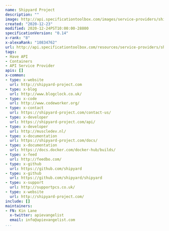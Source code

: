 ```yaml
---
name: Shipyard Project
description: ""
image: http://api.specificationtoolbox.com/images/service-providers/shipyard-project.jpg
created: "2020-12-23"
modified: 2020-12-24PST10:00:00-28800
specificationVersion: "0.14"
x-rank: "8"
x-alexaRank: "10834762"
url: http://api.specificationtoolbox.com/resources/service-providers/shipyard-project/
tags:
- Have API
- Containers
- API Service Provider
apis: []
x-common:
- type: x-website
  url: http://shipyard-project.com
- type: x-blog
  url: http://www.blogclock.co.uk/
- type: x-code
  url: http://www.codeworker.org/
- type: x-contact
  url: https://shipyard-project.com/contact-us/
- type: x-developer
  url: https://shipyard-project.com/api/
- type: x-developer
  url: http://muscledev.nl/
- type: x-documentation
  url: https://shipyard-project.com/docs/
- type: x-documentation
  url: https://docs.docker.com/docker-hub/builds/
- type: x-feed
  url: http://feedbo.com/
- type: x-github
  url: https://github.com/shipyard
- type: x-github
  url: https://github.com/shipyard/shipyard
- type: x-support
  url: http://supportpcs.co.uk/
- type: x-website
  url: http://shipyard-project.com/
include: []
maintainers:
- FN: Kin Lane
  x-twitter: apievangelist
  email: info@apievangelist.com
...
```

